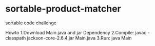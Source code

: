 # sortable-product-matcher
sortable code challenge

Howto
1.Download Main.java and jar Dependency
2.Compile: javac -classpath jackson-core-2.6.4.jar Main.java
3.Run: java Main
